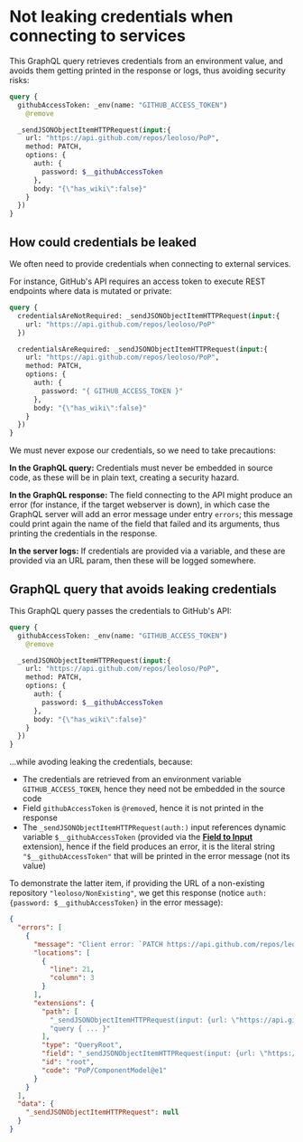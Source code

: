 # Not leaking credentials when connecting to services

This GraphQL query retrieves credentials from an environment value, and avoids them getting printed in the response or logs, thus avoiding security risks:

```graphql
query {
  githubAccessToken: _env(name: "GITHUB_ACCESS_TOKEN")
    @remove

  _sendJSONObjectItemHTTPRequest(input:{
    url: "https://api.github.com/repos/leoloso/PoP",
    method: PATCH,
    options: {
      auth: {
        password: $__githubAccessToken
      },
      body: "{\"has_wiki\":false}"
    }
  })
}
```

## How could credentials be leaked

We often need to provide credentials when connecting to external services.

For instance, GitHub's API requires an access token to execute REST endpoints where data is mutated or private:

```graphql
query {
  credentialsAreNotRequired: _sendJSONObjectItemHTTPRequest(input:{
    url: "https://api.github.com/repos/leoloso/PoP"
  })

  credentialsAreRequired: _sendJSONObjectItemHTTPRequest(input:{
    url: "https://api.github.com/repos/leoloso/PoP",
    method: PATCH,
    options: {
      auth: {
        password: "{ GITHUB_ACCESS_TOKEN }"
      },
      body: "{\"has_wiki\":false}"
    }
  })
}
```

We must never expose our credentials, so we need to take precautions:

**In the GraphQL query:** Credentials must never be embedded in source code, as these will be in plain text, creating a security hazard.

**In the GraphQL response:** The field connecting to the API might produce an error (for instance, if the target webserver is down), in which case the GraphQL server will add an error message under entry `errors`; this message could print again the name of the field that failed and its arguments, thus printing the credentials in the response.

**In the server logs:** If credentials are provided via a variable, and these are provided via an URL param, then these will be logged somewhere.

## GraphQL query that avoids leaking credentials

This GraphQL query passes the credentials to GitHub's API:

```graphql
query {
  githubAccessToken: _env(name: "GITHUB_ACCESS_TOKEN")
    @remove

  _sendJSONObjectItemHTTPRequest(input:{
    url: "https://api.github.com/repos/leoloso/PoP",
    method: PATCH,
    options: {
      auth: {
        password: $__githubAccessToken
      },
      body: "{\"has_wiki\":false}"
    }
  })
}
```

...while avoding leaking the credentials, because:

- The credentials are retrieved from an environment variable `GITHUB_ACCESS_TOKEN`, hence they need not be embedded in the source code
- Field `githubAccessToken` is `@remove`d, hence it is not printed in the response
- The `_sendJSONObjectItemHTTPRequest(auth:)` input references dynamic variable `$__githubAccessToken` (provided via the [**Field to Input**](https://gatographql.com/extensions/field-to-input/) extension), hence if the field produces an error, it is the literal string `"$__githubAccessToken"` that will be printed in the error message (not its value)

To demonstrate the latter item, if providing the URL of a non-existing repository `"leoloso/NonExisting"`, we get this response (notice `auth: {password: $__githubAccessToken}` in the error message):

```json
{
  "errors": [
    {
      "message": "Client error: `PATCH https://api.github.com/repos/leoloso/NonExisting` resulted in a `404 Not Found` response:\n{\"message\":\"Not Found\",\"documentation_url\":\"https://docs.github.com/rest/repos/repos#update-a-repository\"}\n",
      "locations": [
        {
          "line": 21,
          "column": 3
        }
      ],
      "extensions": {
        "path": [
          "_sendJSONObjectItemHTTPRequest(input: {url: \"https://api.github.com/repos/leoloso/NonExisting\", method: PATCH, options: {auth: {password: $__githubAccessToken}, body: \"{\"has_wiki\":false}\"}})",
          "query { ... }"
        ],
        "type": "QueryRoot",
        "field": "_sendJSONObjectItemHTTPRequest(input: {url: \"https://api.github.com/repos/leoloso/NonExisting\", method: PATCH, options: {auth: {password: $__githubAccessToken}, body: \"{\"has_wiki\":false}\"}})",
        "id": "root",
        "code": "PoP/ComponentModel@e1"
      }
    }
  ],
  "data": {
    "_sendJSONObjectItemHTTPRequest": null
  }
}
```

